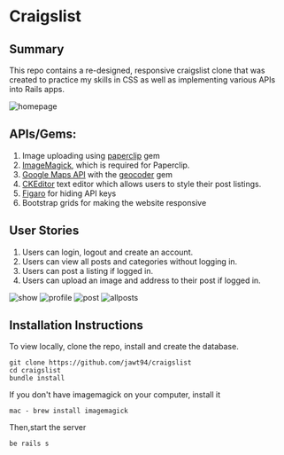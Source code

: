 Craigslist
=================
Summary
-------
This repo contains a re-designed, responsive craigslist clone that was created to practice my skills in CSS as well as implementing various APIs into Rails apps.

![homepage](https://cloud.githubusercontent.com/assets/22533214/25117294/75a93ec0-23df-11e7-8560-c2fe6c380322.png)

APIs/Gems:
-------
1. Image uploading using <a href="https://github.com/thoughtbot/paperclip">paperclip</a> gem
2. <a href="https://github.com/thoughtbot/paperclip#image-processor">ImageMagick</a>, which is required for Paperclip.
3. <a href="https://developers.google.com/maps/web/">Google Maps API</a> with the <a href="https://github.com/alexreisner/geocoder"> geocoder</a> gem
4. <a href= "https://www.ckeditor.com">CKEditor</a> text editor which allows users to style their post listings.
5. <a href="https://github.com/laserlemon/figaro">Figaro</a> for hiding API keys
6. Bootstrap grids for making the website responsive

User Stories
-------
1. Users can login, logout and create an account.
2. Users can view all posts and categories without logging in.
3. Users can post a listing if logged in.
4. Users can upload an image and address to their post if logged in.

![show](https://cloud.githubusercontent.com/assets/22533214/25117292/75a8724c-23df-11e7-9f4b-0ed4c9898a0a.png)
![profile](https://cloud.githubusercontent.com/assets/22533214/25117295/75a99adc-23df-11e7-8119-3030ea75dabf.png)
![post](https://cloud.githubusercontent.com/assets/22533214/25117291/759dc90a-23df-11e7-9d1e-0a696a62c700.png)
![allposts](https://cloud.githubusercontent.com/assets/22533214/25117293/75a8b9a0-23df-11e7-846e-84ab82b9e3cd.png)

Installation Instructions
-------
To view locally, clone the repo, install and create the database.
```
git clone https://github.com/jawt94/craigslist
cd craigslist
bundle install
```

If you don't have imagemagick on your computer, install it
```
mac - brew install imagemagick
```

Then,start the server
```
be rails s
```
